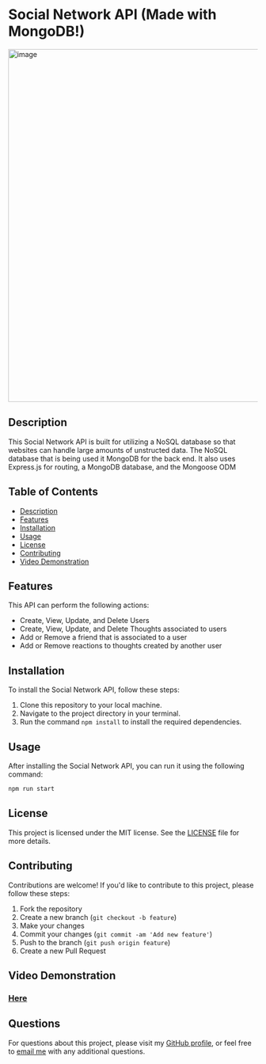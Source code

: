 # Social Network API (Made with MongoDB!)

<img width="713" alt="image" src="https://github.com/Darkvanilla22/nosql-social-network/assets/53369798/d9487f6e-6c56-408e-b06c-ef0d4a38835f">

## Description

This Social Network API is built for utilizing a NoSQL database so that websites can handle large amounts of unstructed data. The NoSQL database that is being used it MongoDB for the back end. It also uses Express.js for routing, a MongoDB database, and the Mongoose ODM

## Table of Contents

- [Description](#description)
- [Features](#features)
- [Installation](#installation)
- [Usage](#usage)
- [License](#license)
- [Contributing](#contributing)
- [Video Demonstration](#video-demonstration)

## Features

This API can perform the following actions:

- Create, View, Update, and Delete Users
- Create, View, Update, and Delete Thoughts associated to users
- Add or Remove a friend that is associated to a user
- Add or Remove reactions to thoughts created by another user

## Installation

To install the Social Network API, follow these steps:

1. Clone this repository to your local machine.
2. Navigate to the project directory in your terminal.
3. Run the command `npm install` to install the required dependencies.

## Usage

After installing the Social Network API, you can run it using the following command:
```bash
npm run start
```

## License

This project is licensed under the MIT license. See the [LICENSE](LICENSE) file for more details.

## Contributing

Contributions are welcome! If you'd like to contribute to this project, please follow these steps:

1. Fork the repository
2. Create a new branch (`git checkout -b feature`)
3. Make your changes
4. Commit your changes (`git commit -am 'Add new feature'`)
5. Push to the branch (`git push origin feature`)
6. Create a new Pull Request

## Video Demonstration

### [Here](https://drive.google.com/file/d/1Q0Edw0M0UNLm7lYCtHnnvgk4x9yCZIKy/view)

## Questions

For questions about this project, please visit my [GitHub profile](https://github.com/Darkvanilla22), or feel free to [email me](mailto:finian97@gmail.com) with any additional questions.
